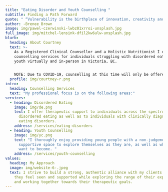 ```yaml
---
title: "Eating Disorder and Youth Counselling "
subtitle: Finding a Path Forward
quote: " “Vulnerability is the birthplace of innovation, creativity and change.” "
author: -Brenee Brown
image: img/pawel-czerwinski-lwbz01xrroi-unsplash.jpg
full_image: img/mitchel-lensink-dfil2kw6ulw-unsplash.jpg
blurb:
  heading: About Courtney
  text: >-
    As a Registered Clinical Counsellor and a Holistic Nutritionist I offer
    counselling services for individuals struggling with disordered eating and
    youth virtually and in-person in Victoria, BC.


    NOTE: Due to COVID-19, counselling at this time will only be offered virtually in order to keep everyone as safe as possible.  
  profile: img/courtney-r.png
intro:
  heading: Counselling Services
  text: "My professional focus is on the following areas:"
services:
  - heading: Disordered Eating
    image: img/de.png
    text: I offer therapeutic support to individuals across the spectrum of
      disordered eating as well as to individuals with clinically diagnosed
      eating disorders.
    address: /services/eating-disorders
  - heading: Youth Counselling
    image: img/yc.png
    text: "I thoroughly enjoy providing young people with a non-judgemental and
      supportive space to explore themselves as they are, as well as who they
      want to become. "
    address: /services/youth-counselling
values:
  heading: My Approach
  image: img/website-6-.jpeg
  text: I strive to build a strong, authentic alliance with my clients so that
    they feel seen and supported while exploring the range of their experience
    and working together towards their therapeutic goals.
---
```

